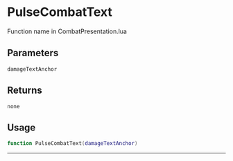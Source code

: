 # PulseCombatText
Function name in CombatPresentation.lua
## Parameters
`damageTextAnchor`
## Returns
`none`
## Usage
```lua
function PulseCombatText(damageTextAnchor)
```
---
